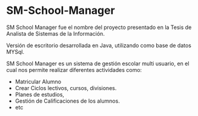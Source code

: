 # SM-School-Manager
SM School Manager fue el nombre del proyecto presentado en la Tesis de Analista de Sistemas de la Información.

Versión de escritorio desarrollada en Java, utilizando como base de datos MYSql.

SM School Manager es un sistema de gestión escolar multi usuario, en el cual nos permite realizar diferentes actividades como:
+ Matricular  Alumno
+ Crear Ciclos lectivos, cursos, divisiones.
+ Planes de estudios,
+ Gestión de Calificaciones de los alumnos.
+ etc
